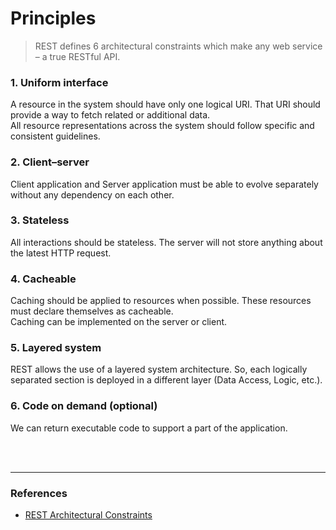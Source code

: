 # Principles

> REST defines 6 architectural constraints which make any web service – a true RESTful API.

### 1. Uniform interface
A resource in the system should have only one logical URI. That URI should provide a way to fetch related or additional data.<br>
All resource representations across the system should follow specific and consistent guidelines.
### 2. Client–server
Client application and Server application must be able to evolve separately without any dependency on each other. 
### 3. Stateless
All interactions should be stateless. The server will not store anything about the latest HTTP request. 
### 4. Cacheable
Caching should be applied to resources when possible. These resources must declare themselves as cacheable.<br>
Caching can be implemented on the server or client.
### 5. Layered system
REST allows the use of a layered system architecture. So, each logically separated section is deployed in a different layer (Data Access, Logic, etc.). 
### 6. Code on demand (optional)
We can return executable code to support a part of the application.

<br><br>

---
### References

* [REST Architectural Constraints](https://restfulapi.net/rest-architectural-constraints/)